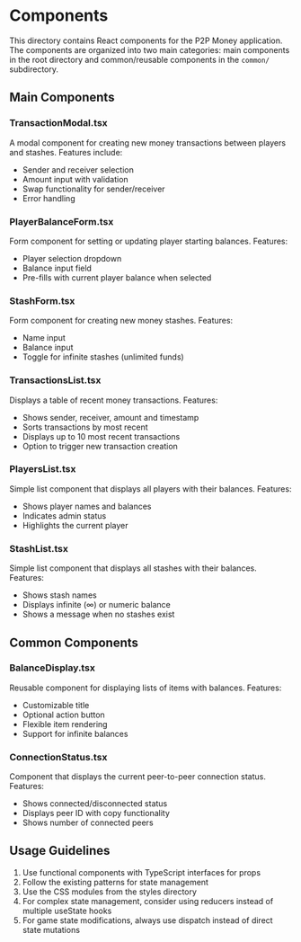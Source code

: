 # Components

This directory contains React components for the P2P Money application. The components are organized into two main categories: main components in the root directory and common/reusable components in the `common/` subdirectory.

## Main Components

### TransactionModal.tsx
A modal component for creating new money transactions between players and stashes. Features include:
- Sender and receiver selection
- Amount input with validation
- Swap functionality for sender/receiver
- Error handling

### PlayerBalanceForm.tsx
Form component for setting or updating player starting balances. Features:
- Player selection dropdown
- Balance input field
- Pre-fills with current player balance when selected

### StashForm.tsx
Form component for creating new money stashes. Features:
- Name input
- Balance input
- Toggle for infinite stashes (unlimited funds)

### TransactionsList.tsx
Displays a table of recent money transactions. Features:
- Shows sender, receiver, amount and timestamp
- Sorts transactions by most recent
- Displays up to 10 most recent transactions
- Option to trigger new transaction creation

### PlayersList.tsx
Simple list component that displays all players with their balances. Features:
- Shows player names and balances
- Indicates admin status
- Highlights the current player

### StashList.tsx
Simple list component that displays all stashes with their balances. Features:
- Shows stash names
- Displays infinite (∞) or numeric balance
- Shows a message when no stashes exist

## Common Components

### BalanceDisplay.tsx
Reusable component for displaying lists of items with balances. Features:
- Customizable title
- Optional action button
- Flexible item rendering
- Support for infinite balances

### ConnectionStatus.tsx
Component that displays the current peer-to-peer connection status. Features:
- Shows connected/disconnected status
- Displays peer ID with copy functionality
- Shows number of connected peers

## Usage Guidelines

1. Use functional components with TypeScript interfaces for props
2. Follow the existing patterns for state management
3. Use the CSS modules from the styles directory
4. For complex state management, consider using reducers instead of multiple useState hooks
5. For game state modifications, always use dispatch instead of direct state mutations 